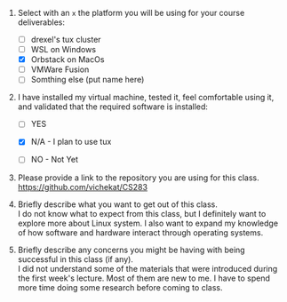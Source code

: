 1. Select with an `x` the platform you will be using for your course deliverables:

    - [ ] drexel's tux cluster
    - [ ] WSL on Windows
    - [X] Orbstack on MacOs
    - [ ] VMWare Fusion
    - [ ] Somthing else (put name here)

2. I have installed my virtual machine, tested it, feel comfortable using it, and validated that the required software is installed:

    - [ ] YES
    - [X] N/A - I plan to use tux
    - [ ] NO - Not Yet


3. Please provide a link to the repository you are using for this class.
   <br>https://github.com/vichekat/CS283
4. Briefly describe what you want to get out of this class.
   <br>I do not know what to expect from this class, but I definitely want to explore more about Linux system. I also want to expand my knowledge of how software and hardware interact through operating systems.
5. Briefly describe any concerns you might be having with being successful in this class (if any).
   <br>I did not understand some of the materials that were introduced during the first week's lecture. Most of them are new to me. I have to spend more time doing some research before coming to class. 
